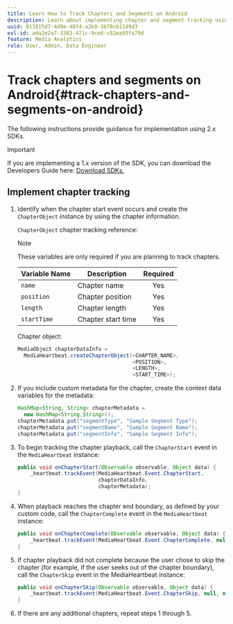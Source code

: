 ```yaml
---
title: Learn How to Track Chapters and Segments on Android
description: Learn about implementing chapter and segment tracking using the Media SDK on Android.
uuid: 013815d7-4d9e-48f4-a2b9-3b70cb1149d3
exl-id: ada2e2a7-1383-471c-9ce6-c82ea93fa79d
feature: Media Analytics
role: User, Admin, Data Engineer
---
```

# Track chapters and segments on Android{#track-chapters-and-segments-on-android}

The following instructions provide guidance for implementation using 2.x SDKs.

>[!IMPORTANT]
>
>If you are implementing a 1.x version of the SDK, you can download the Developers Guide here: [Download SDKs.](/help/sdk-implement/download-sdks.md)

## Implement chapter tracking

1. Identify when the chapter start event occurs and create the `ChapterObject` instance by using the chapter information.

    `ChapterObject` chapter tracking reference:  

    >[!NOTE]
    >
    >These variables are only required if you are planning to track chapters.

    | Variable Name | Description | Required |
    | --- | --- | :---: |
    | `name` | Chapter name | Yes |
    | `position` | Chapter position | Yes |
    | `length` | Chapter length | Yes |
    | `startTime` | Chapter start time | Yes |

    Chapter object:

    ```java
    MediaObject chapterDataInfo =  
      MediaHeartbeat.createChapterObject(<CHAPTER_NAME>,  
                                         <POSITION>,  
                                         <LENGTH>,  
                                         <START_TIME>);
    ```

1. If you include custom metadata for the chapter, create the context data variables for the metadata:

    ```java
    HashMap<String, String> chapterMetadata =  
      new HashMap<String,String>();
    chapterMetadata.put("segmentType", "Sample Segment Type");
    chapterMetadata.put("segmentName", "Sample Segment Name");
    chapterMetadata.put("segmentInfo", "Sample Segment Info");
    ```

1. To begin tracking the chapter playback, call the `ChapterStart` event in the `MediaHeartbeat` instance:

    ```java
    public void onChapterStart(Observable observable, Object data) {  
        _heartbeat.trackEvent(MediaHeartbeat.Event.ChapterStart,  
                              chapterDataInfo,  
                              chapterMetadata);
    }
    ```

1. When playback reaches the chapter end boundary, as defined by your custom code, call the `ChapterComplete` event in the `MediaHeartbeat` instance:

    ```java
    public void onChapterComplete(Observable observable, Object data) {  
        _heartbeat.trackEvent(MediaHeartbeat.Event.ChapterComplete, null, null);
    }
    ```

1. If chapter playback did not complete because the user chose to skip the chapter (for example, if the user seeks out of the chapter boundary), call the `ChapterSkip` event in the MediaHeartbeat instance:

    ```java
    public void onChapterSkip(Observable observable, Object data) {  
        _heartbeat.trackEvent(MediaHeartbeat.Event.ChapterSkip, null, null);
    }
    ```

1. If there are any additional chapters, repeat steps 1 through 5.
